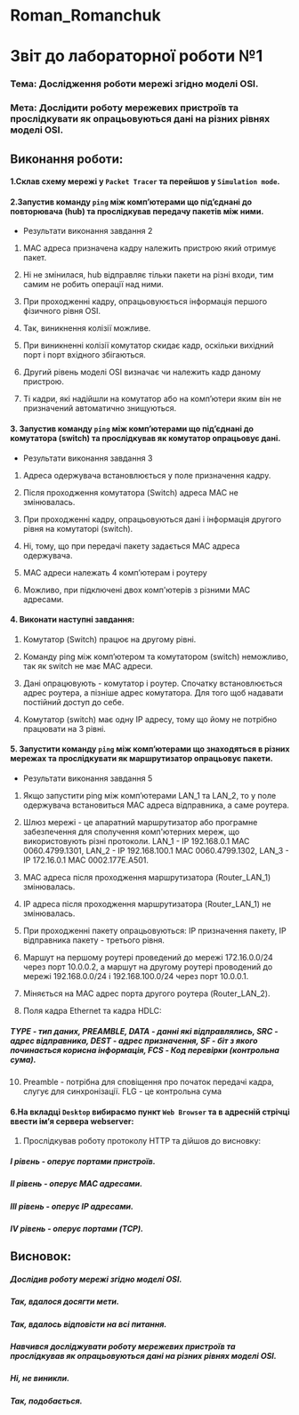 # Roman_Romanchuk
# Звіт до лабораторної роботи №1

### Тема: Дослідження роботи мережі згідно моделі OSI.

### Мета: Дослідити роботу мережевих пристроїв та прослідкувати як опрацьовуються дані на різних рівнях моделі OSI.

## Виконання роботи:

#### 1.Склав схему мережі у `Packet Tracer` та перейшов у `Simulation mode`.

#### 2.Запустив команду `ping` між комп’ютерами що під’єднані до повторювача (hub) та прослідкував передачу пакетів між ними.

- Результати виконання завдання 2 

1) MAC адреса призначена кадру належить пристрою який отримує пакет.

2) Ні не змінилася, hub відправляє тільки пакети на різні входи, тим самим не робить операції над ними.

3) При проходженні кадру, опрацьовуюється інформація першого фізичного рівня ОSI.

4) Так, виникнення колізії можливе.

5) При виникненні колізії комутатор скидає кадр, оскільки вихідний порт і порт вхідного збігаються.

6) Другий рівень моделі OSI визначає чи належить кадр даному пристрою.

7) Ті кадри, які надійшли на комутатор або на комп’ютери яким він не призначений автоматично знищуються.

#### 3. Запустив команду `ping` між комп’ютерами що під’єднані до комутатора (switch) та прослідкував як комутатор опрацьовує дані.

- Результати виконання завдання 3

1) Адреса одержувача встановлюється у поле призначення кадру.

2) Після проходження комутатора (Switch) адреса MAC не змінювалась.

3) При проходженні кадру, опрацьовуються дані і інформація другого рівня на комутаторі (switch).

4) Ні, тому, що при передачі пакету задається MAC адреса одержувача.

6) МАС адреси належать 4 комп’ютерам і роутеру 

7) Можливо, при підключені двох комп'ютерів з різними MAC адресами.

#### 4. Виконати наступні завдання:

1) Комутатор (Switch) працює на другому рівні.

2) Команду ping між комп’ютером та комутатором (switch) неможливо, так як switch не має MAC адреси.

3) Дані опрацювують - комутатор і роутер. Спочатку встановлюється адрес роутера, а пізніше адрес комутатора. Для того щоб надавати постійний доступ до себе.

4) Комутатор (switch) має одну ІР адресу, тому що йому не потрібно працювати на 3 рівні.

#### 5. Запустити команду `ping` між комп’ютерами що знаходяться в різних мережах та прослідкувати як маршрутизатор опрацьовує пакети.
- Результати виконання завдання 5

1) Якщо запустити ping між комп’ютерами LAN_1 та LAN_2, то у поле одержувача встановиться MAC адреса відправника, а саме роутера.

2) Шлюз мережі - це апаратний маршрутизатор або програмне забезпечення для сполучення комп'ютерних мереж, що використовують різні протоколи. LAN_1 - IP 192.168.0.1 MAC 0060.4799.1301, LAN_2 - IP 192.168.100.1 MAC 0060.4799.1302, LAN_3 - IP 172.16.0.1 MAC 0002.177E.A501.

3) MAC адреса після проходження маршрутизатора (Router_LAN_1) змінювалась.

4) ІР адреса після проходження маршрутизатора (Router_LAN_1) не змінювалась.

5) При проходженні пакету опрацьовуються: IP призначення пакету, IP відправника пакету - третього рівня.

7) Маршут на першому роутері проведений до мережі 172.16.0.0/24 через порт 10.0.0.2, а маршут на другому роутері проводений до мережі 192.168.0.0/24 і 192.168.100.0/24 через порт 10.0.0.1.

8) Міняється на MAC адрес порта другого роутера (Router_LAN_2).

9) Поля кадра Ethernet та кадра HDLC:

##### TYPE - тип даних, PREAMBLE, DATA - данні які відправлялись, SRC - адрес відправника, DEST - адрес призначення, SF - біт з якого починається корисна інформація, FCS - Код перевірки (контрольна сума).

10) Preamble - потрібна для сповіщення про початок передачі кадра, слугує для синхронізації. FLG - це контрольна сума

#### 6.На вкладці `Desktop` вибираємо пункт `Web Browser` та в адресній стрічці ввести ім’я сервера webserver:
1) Прослідкував роботу протоколу HTTP та дійшов до висновку: 
  ##### I рівень - оперує портами пристроїв. 
  ##### II рівень - оперує MAC адресами.
  ##### ІII рівень - оперує IP адресами. 
  ##### IV рівень - оперує портами (TCP).
 
## Висновок:
##### Дослідив роботу мережі згідно моделі OSI.
##### Так, вдалося досягти мети.
##### Так, вдалось відповісти на всі питання.
##### Навчився досліджувати роботу мережевих пристроїв та прослідкував як опрацьовуються дані на різних рівнях моделі OSI.
##### Ні, не виникли.
##### Так, подобається.
